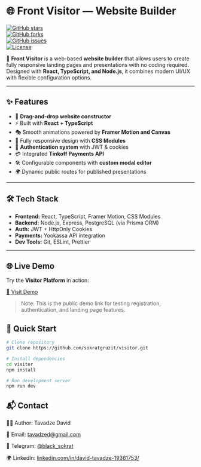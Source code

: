 # 🌐 Front Visitor — Website Builder

[![GitHub stars](https://img.shields.io/github/stars/sokratgruzit/visitor?style=social)](https://github.com/sokratgruzit/visitor/stargazers)  
[![GitHub forks](https://img.shields.io/github/forks/sokratgruzit/visitor?style=social)](https://github.com/sokratgruzit/visitor/network/members)  
[![GitHub issues](https://img.shields.io/github/issues/sokratgruzit/visitor)](https://github.com/sokratgruzit/visitor/issues)  
[![License](https://img.shields.io/github/license/sokratgruzit/visitor)](./LICENSE)

🚀 **Front Visitor** is a web-based **website builder** that allows users to create fully responsive landing pages and presentations with no coding required.  
Designed with **React, TypeScript, and Node.js**, it combines modern UI/UX with flexible configuration options.

---

## ✨ Features

- 🎨 **Drag-and-drop website constructor**
- ⚡ Built with **React + TypeScript**
- 🎭 Smooth animations powered by **Framer Motion and Canvas**
- 📱 Fully responsive design with **CSS Modules**
- 🔑 **Authentication system** with JWT & cookies
- 💳 Integrated **Tinkoff Payments API**
- 🛠 Configurable components with **custom modal editor**
- 🌍 Dynamic public routes for published presentations

---

## 🛠 Tech Stack

- **Frontend:** React, TypeScript, Framer Motion, CSS Modules
- **Backend:** Node.js, Express, PostgreSQL (via Prisma ORM)
- **Auth:** JWT + HttpOnly Cookies
- **Payments:** Yookassa API integration
- **Dev Tools:** Git, ESLint, Prettier

---

## 🌐 Live Demo

Try the **Visitor Platform** in action:

[🚀 Visit Demo](https://visitor-ten.vercel.app/register)

> Note: This is the public demo link for testing registration, authentication, and landing page features.

## 🚀 Quick Start

```bash
# Clone repository
git clone https://github.com/sokratgruzit/visitor.git

# Install dependencies
cd visitor
npm install

# Run development server
npm run dev
```

## 📬 Contact

👨‍💻 Author: Tavadze David

📧 Email: tavadzed@gmail.com

💬 Telegram: [@black_sokrat](https://t.me/black_sokrat)

🌍 LinkedIn: [linkedin.com/in/david-tavadze-19361753/](https://www.linkedin.com/in/david-tavadze-19361753)
